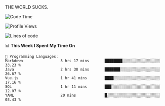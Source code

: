 THE WORLD SUCKS.

<!--START_SECTION:waka-->
![Code Time](http://img.shields.io/badge/Code%20Time-1%2C161%20hrs%2019%20mins-blue)

![Profile Views](http://img.shields.io/badge/Profile%20Views-0-blue)

![Lines of code](https://img.shields.io/badge/From%20Hello%20World%20I%27ve%20Written-1.5%20million%20lines%20of%20code-blue)

📊 **This Week I Spent My Time On** 

```text
💬 Programming Languages: 
Markdown                 3 hrs 17 mins       ████████░░░░░░░░░░░░░░░░░   33.23 % 
Java                     2 hrs 38 mins       ███████░░░░░░░░░░░░░░░░░░   26.67 % 
Vue.js                   1 hr 41 mins        ████░░░░░░░░░░░░░░░░░░░░░   17.16 % 
SQL                      1 hr 11 mins        ███░░░░░░░░░░░░░░░░░░░░░░   12.07 % 
YAML                     20 mins             █░░░░░░░░░░░░░░░░░░░░░░░░   03.43 % 
```


<!--END_SECTION:waka-->
